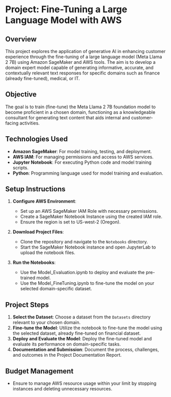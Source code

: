 ﻿# Project: Fine-Tuning a Large Language Model with AWS

## Overview
This project explores the application of generative AI in enhancing customer experience through the fine-tuning of a large language model (Meta Llama 2 7B) using Amazon SageMaker and AWS tools. The aim is to develop a domain expert model capable of generating informative, accurate, and contextually relevant text responses for specific domains such as finance (already fine-tuned), medical, or IT.

## Objective
The goal is to train (fine-tune) the Meta Llama 2 7B foundation model to become proficient in a chosen domain, functioning as a knowledgeable consultant for generating text content that aids internal and customer-facing activities.

## Technologies Used
- **Amazon SageMaker**: For model training, testing, and deployment.
- **AWS IAM**: For managing permissions and access to AWS services.
- **Jupyter Notebook**: For executing Python code and model training scripts.
- **Python**: Programming language used for model training and evaluation.

## Setup Instructions
1. **Configure AWS Environment**:
   - Set up an AWS SageMaker IAM Role with necessary permissions.
   - Create a SageMaker Notebook Instance using the created IAM role.
   - Ensure the region is set to US-west-2 (Oregon).

2. **Download Project Files**:
   - Clone the repository and navigate to the `Notebooks` directory.
   - Start the SageMaker Notebook instance and open JupyterLab to upload the notebook files.

3. **Run the Notebooks**:
   - Use the Model_Evaluation.ipynb to deploy and evaluate the pre-trained model.
   - Use the Model_FineTuning.ipynb to fine-tune the model on your selected domain-specific dataset.

## Project Steps
1. **Select the Dataset**: Choose a dataset from the `Datasets` directory relevant to your chosen domain.
2. **Fine-tune the Model**: Utilize the notebook to fine-tune the model using the selected dataset, already fine-tuned on financial dataset.
3. **Deploy and Evaluate the Model**: Deploy the fine-tuned model and evaluate its performance on domain-specific tasks.
4. **Documentation and Submission**: Document the process, challenges, and outcomes in the Project Documentation Report.

## Budget Management
- Ensure to manage AWS resource usage within your limit by stopping instances and deleting unnecessary resources.

